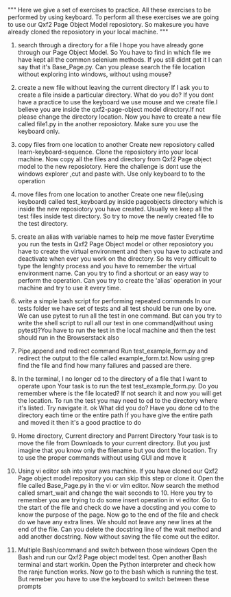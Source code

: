 """
Here we give a set of exercises to practice. All these exercises to be performed by using keyboard. To perform all these exercises we are going to use our Qxf2 Page Object Model reposiotory. So makesure you have already cloned the reposiotory in your local machine.
"""

1. search through a directory for a file
    I hope you have already gone through our Page Object Model. So You have to find in which file we have kept all the common selenium methods. If you still didnt get it I can say that it's Base_Page.py. Can you please search the file location without exploring into windows, without using mouse?

2. create a new file without leaving the current directory
    If I ask you to create a file inside a particular directory. What do you do?
    If you dont have a practice to use the keyboard we use mouse and we create file.I believe you are inside the qxf2-page-object model directory.If not please change the directory location. Now you have to create a new file called file1.py in the another reposiotory. Make sure you use the keyboard only.

3. copy files from one location to another
    Create new reposiotory called learn-keyboard-sequence. Clone the reposiotory into your local machine. Now copy all the files and directory from Qxf2 Page object model to the new reposiotory. Here the challenge is dont use the windows explorer ,cut and paste with. Use only keyboard to to the operation

4. move files from one location to another
    Create one new file(using keyboard) called test_keyboard.py inside pageobjects directory which is inside the new reposiotory you have created. Usually we keep all the test files inside test directory. So try to move the newly created file to the test directory.

5. create an alias with variable names to help me move faster
    Everytime you run the tests in Qxf2 Page Object model or other reposiotory you have to create the virtual environment and then you have to activate and deactivate when ever you work on the directory. So its very difficult to type the lenghty process and you have to remember the virtual environment name. Can you try to find a shortcut or an easy way to perform the operation. Can you try to create the 'alias' operation in your machine and try to use it every time.

6. write a simple bash script for performing repeated commands
    In our tests folder we have set of tests and all test should be run one by one. We can use pytest to run all the test in one command. But can you try to write the shell script to rull all our test in one command(without using pytest)?You have to run the test in the local machine and then the test should run in the Browserstack also

7. Pipe,append and redirect command
    Run test_example_form.py and redirect the output to the file called example_form.txt.Now using grep find the file and find how many failures and passed are there.

8. In the terminal, I no longer cd to the directory of a file that I want to operate upon
    Your task is to run the test test_example_form.py. Do you remember where is the file located? If not search it and now you will get the location. To run the test you may need to cd to the directory where it's listed. Try navigate it.
    ok What did you do?
    Have you done cd to the directory each time or the entire path
    If you have give the entire path and moved it then it's a good practice to do

9. Home directory, Current directory and Parrent Directory
    Your task is to move the file from Downloads to your current directory. But you just imagine that you know only the filename but you dont the location. Try to use the proper commands without using GUI and move it

10. Using vi editor
    ssh into your aws machine. If you have cloned our Qxf2 Page object model repository you can skip this step or clone it. Open the file called Base_Page.py in the vi or vim editor.
    Now search the method called smart_wait and change the wait seconds to 10. Here you try to remember you are trying to do some insert operation in vi editor. Go to the start of the file and check do we have a docsting and you come to know the purpose of the page. Now go to the end of the file and check do we have any extra lines. We should not leave any new lines at the end of the file. Can you delete the docstring line of the wait method and add another docstring. Now without saving the file come out the editor.

11. Multiple Bash/command and switch between those windows
    Open the Bash and run our Qxf2 Page object model test. Open another Bash terminal and start workin. Open the Python interpreter and check how the ranje function works. Now go to the bash which is running the test. But remeber you have to use the keyboard to switch between these prompts